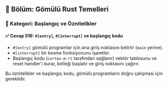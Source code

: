 ## 📘 Bölüm: Gömülü Rust Temelleri  
### 🔹 Kategori: Başlangıç ve Öznitelikler  
#### ✅ Cevap 516: `#[entry]`, `#[interrupt]` ve başlangıç kodu

- `#[entry]` gömülü programlar için ana giriş noktasını belirtir (`main` yerine).
- `#[interrupt]` bir kesme fonksiyonunu işaretler.
- Başlangıç kodu (`cortex-m-rt` tarafından sağlanır) vektör tablosunu ve reset handler'ı kurar, belleği başlatır ve giriş noktasını çağırır.

Bu öznitelikler ve başlangıç kodu, gömülü programların doğru çalışması için gereklidir.
